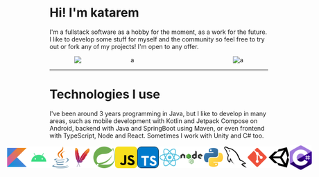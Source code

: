<!DOCTYPE html>

<html>
<body>
    <h1>Hi! I'm katarem</h1>
    <p>I'm a fullstack software as a hobby for the moment, as a work for the future. I like to develop some stuff for myself and the community so feel free to try out or fork any of my projects! I'm open to any offer.</p>
    <div align="center" style="display: flex; align-items: center;">
    <img src="https://github-readme-stats.vercel.app/api?username=katarem&theme=material-palenigh&bg_color=00000000&hide_border=true&hide=issues,contribs,prs&show_icons=true&count_private=true" title="" alt="a" style="display: block; margin: 0 auto; width: 50%;">
    <img src="https://github-readme-stats.vercel.app/api/top-langs?username=katarem&locale=es&hide_title=true&layout=compact&langs_count=10&theme=dracula&hide_border=false&exclude_repo=genshin-api,KatApi" title="" alt="a" style="display: block; margin: 0 auto;">
    </div>
    <hr>
    <h1>Technologies I use</h1>
    <p>I've been around 3 years programming in Java, but I like to develop in many areas, such as mobile development with Kotlin and Jetpack Compose on Android, backend with Java and SpringBoot using Maven, or even frontend with TypeScript, Node and React. Sometimes I work with Unity and C# too.</p>
    <div style="display: flex; justify-content: center; align-items: center; row-gap: 2rem;">
        <img src="./assets/kotlin.svg" style="width: 10%;">
        <img src="./assets/android.svg" style="width: 10%;">
        <img src="./assets/java.svg" style="width: 10%;">
        <img src="./assets/maven.svg" style="width: 10%;">
        <img src="./assets/spring.svg" style="width: 10%;">
        <img src="./assets/javascript.svg" style="width: 10%;">
        <img src="./assets/typescript.svg" style="width: 10%;">
        <img src="./assets/react.svg" style="width: 10%;">
        <img src="./assets/nodejs.svg" style="width: 10%;">
        <img src="./assets/python.svg" style="width: 10%;">
        <img src="./assets/mysql.svg" style="width: 10%;">
        <img src="./assets/git.svg" style="width: 10%;">
        <img src="./assets/unity.svg" style="width: 10%;">
        <img src="./assets/csharp.svg" style="width: 10%;">    
    </div>
</body>
</html>
